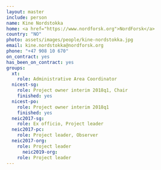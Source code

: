 ```yaml
---
layout: master
include: person
name: Kine Nordstokka
home: <a href="https://www.nordforsk.org">NordForsk</a>
country: "NO"
photo: assets/images/people/kine-nordstokka.jpg
email: kine.nordstokka@nordforsk.org
phone: "+47 908 10 670"
on_contract: yes
has_been_on_contract: yes
groups:
  xt:
    role: Administrative Area Coordinator
  nicest-sg:
    role: Project owner interim 2018q1, Chair
    finished: yes
  nicest-po:
    role: Project owner interim 2018q1
    finished: yes
  neic2017-sg:
    role: Ex officio, Project leader
  neic2017-pc:
    role: Project leader, Observer
  neic2017-org:
    role: Project leader
      neic2019-org:
    role: Project leader
---
```


